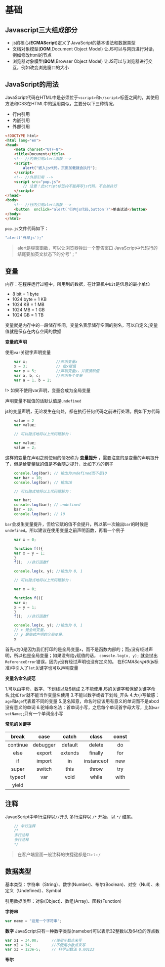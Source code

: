 # 基础

## Javascript三大组成部分
- js的核心(**ECMAScript**)定义了JavaScript的基本语法和数据类型
- 文档对象模型(**DOM**,Document Object Model) 让JS可以与网页进行对话，例如修改html的节点
- 浏览器对象模型(**BOM**,Browser Object Model) 让JS可以与浏览器进行交互，例如改变浏览窗口的大小

## JavaScript的用法
JavaScript代码在HTML中是必须位于`<script>`和`</script>`标签之间的，其使用方法和CSS在HTML中的运用类似，主要分以下三种情况，
- 行内引用
- 内嵌引用
- 外部引用
```html
<!DOCTYPE html>
<html lang="en">
<head>
    <meta charset="UTF-8">
    <title>Document</title>
    <!-- //内嵌引用alert函数 -->
    <script>
        alert("嵌入js代码，页面加载就会执行");
    </script>
    <!-- //外部引用 -->
    <script src="pop.js"> 
        // 注意！此script标签内不能再写js代码，不会被执行
    </script>
</head>
<body>
    <!-- //行内引用alert函数 -->
    <button  onclick="alert('行内js代码,button')">单击试试</button>
</body>
</html>
```
`pop.js`文件代码如下：
```js
"alert('外部js');"
```
> alert是弹窗函数，可以让浏览器弹出一个警告窗口
JavaScript中代码行的结尾要加英文状态下的分号" ; "


## 变量

内存：在程序运行过程中，所用到的数据，在计算机中`bit`是信息的最小单位
- 8 bit = 1 byte
- 1024 byte = 1 KB
- 1024 KB = 1 MB
- 1024 MB = 1 GB
- 1024 GB = 1 TB

变量就是内存中的一段储存空间，变量名表示储存空间的别名，可以自定义;变量值就是保存在内存空间的数据

**变量的声明**

使用`var`关键字声明变量
```js
    var x;             //声明变量x
    x = 3;             // 给x赋值
    var y = 5;         //声明变量y，并直接赋值
    var a, b, c;       //声明多个变量
    var a = 1, b = 2;

```
!> 如果不使用var声明，变量会成为全局变量

声明变量不赋值的话默认值是`undefined`

js的变量声明，无论发生在何处，都在执行任何代码之前进行处理。例如下方代码
```js
    value = 2
    var value;

    // 可以隐式地将以上代码理解为：

    var value;
    value = 2;
```
这样的变量在声明之前使用的情况称为 **变量提升** ，需要注意的是变量的声明提升了，但是给变量赋的值是不会随之提升，比如下方的例子
```js
    console.log(bar); // 输出为undefined而不是10
    var bar = 10;
    console.log(bar); // 输出10

    // 可以隐式地将以上代码理解为：

    var bar;
    console.log(bar); // undefined
    bar = 10;
    console.log(bar); // 10

```
`bar`会发生变量提升，但给它赋的值不会提升，所以第一次输出`bar`的时候是`undefined`。所以建议在使用变量之前声明函数，再看一个例子
```js
    var x = 0;

    function f(){
    var x = y = 1;  
    }
    f();  //执行函数f

    console.log(x, y); //输出为 0, 1

    // 可以隐式地将以上代码理解为：

    var x = 0;

    function f(){
    var x;
    x = y = 1; 
    }
    f();  //执行函数f

    console.log(x, y); //输出为 0, 1
    // x 是全局变量。
    // y 是隐式声明的全局变量。 
    x
```
首先`x`为0是因为我们打印的是全局变量`x`，而不是函数内部的；而`y`没有经过声明，所以也是全局变量；如果没有给`y`赋值的话， `console.log(x, y);` 就会抛出`ReferenceError`错误，因为`y`没有经过声明也没有定义的。
在*ECMAScript6*(js标准)中引入了`let`关键字也可以声明变量

**变量名命名规范**


1.可以由字母、数字、下划线以及$组成
2.不能使用JS的关键字和保留关键字命名;比如`for`就不能当作变量名使用
3.不能以数字或者下划线`_`开头
4.大小写敏感：`age`和`Age`代表着不同的变量
5.见名知意，命名时应该用有意义的单词而不是abcd没有意义的单词
6.驼峰命名法：首单词小写，之后每个单词首字母大写，比如`var setName;`;只有一个单词全小写

**常见的关键字**

break | case | catch | class | const
:-:|:-:|:-:|:-:|:-:
continue | debugger | default | delete | do
else |export |extends |finally |for |function
if |import | in |instanceof |new |return
super |switch |this |throw |try
typeof |var |void |while |with
yield |

## 注释

JavacScript中单行注释以`//`开头
多行注释以 `/*` 开始，以 `*/` 结尾。
```js
    // 单行注释
    /* 
    多行注释
    多行注释
    */
```
>在客户端里面一般注释的快捷键都是`Ctrl`+`/`

## 数据类型

基本类型：字符串（String）、数字(Number)、布尔(Boolean)、对空（Null）、未定义（Undefined）、Symbol

引用数据类型：对象(Object)、数组(Array)、函数(Function)



**字符串**

```js
var name = "这是一个字符串";
```

**数字**
JavaScript只有一种数字类型(nameber)可以表示32整数以及64位的浮点数
```js
var x1 = 34.00;      //使用小数点来写
var x2 = 34;         //不使用小数点来写
var x3 = 123e-5;     // 科学记数法 0.00123
```
**布尔**